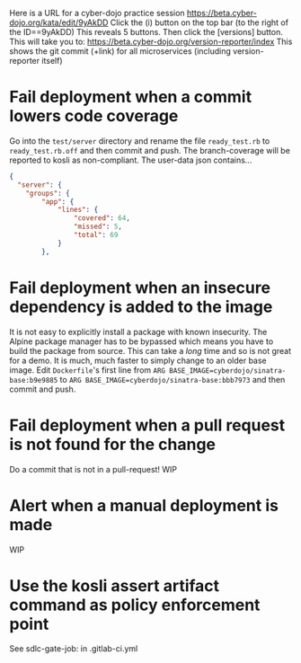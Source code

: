 Here is a URL for a cyber-dojo practice session
https://beta.cyber-dojo.org/kata/edit/9yAkDD
Click the (i) button on the top bar (to the right of the ID==9yAkDD)
This reveals 5 buttons.
Then click the [versions] button.
This will take you to:
https://beta.cyber-dojo.org/version-reporter/index
This shows the git commit (+link) for all microservices (including version-reporter itself)


# Fail deployment when a commit lowers code coverage

Go into the `test/server` directory and rename the
file `ready_test.rb` to `ready_test.rb.off` and then commit
and push. The branch-coverage will be reported to kosli
as non-compliant. The user-data json contains...
```json
{ 
  "server": {
    "groups": {
        "app": {
            "lines": {
                "covered": 64,
                "missed": 5,
                "total": 69
            }
        },
```

# Fail deployment when an insecure dependency is added to the image

It is not easy to explicitly install a package with known insecurity.
The Alpine package manager has to be bypassed which means
you have to build the package from source. This can take a _long_ time
and so is not great for a demo. It is much, much faster to simply
change to an older base image. 
Edit `Dockerfile`'s first line from
```ARG BASE_IMAGE=cyberdojo/sinatra-base:b9e9885```
to
```ARG BASE_IMAGE=cyberdojo/sinatra-base:bbb7973```
and then commit and push.

# Fail deployment when a pull request is not found for the change
Do a commit that is not in a pull-request!
WIP

# Alert when a manual deployment is made
WIP

# Use the kosli assert artifact command as policy enforcement point
See sdlc-gate-job: in .gitlab-ci.yml
